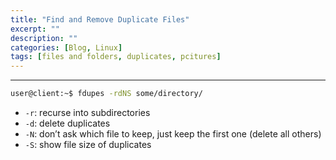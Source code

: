 ```yaml
---
title: "Find and Remove Duplicate Files"
excerpt: ""
description: ""
categories: [Blog, Linux]
tags: [files and folders, duplicates, pcitures]
---
```


---
```bash
user@client:~$ fdupes -rdNS some/directory/
```

+ `-r`: recurse into subdirectories
+ `-d`: delete duplicates
+ `-N`: don’t ask which file to keep, just keep the first one (delete all others)
+ `-S`: show file size of duplicates